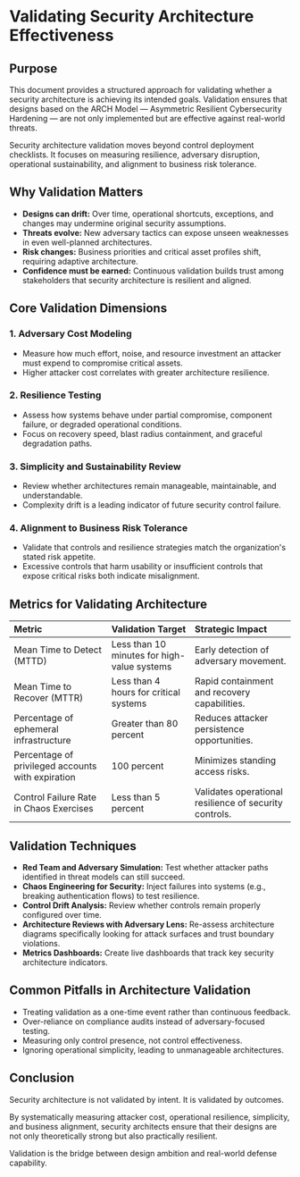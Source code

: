 # Validating Security Architecture Effectiveness

## Purpose

This document provides a structured approach for validating whether a security architecture is achieving its intended goals. Validation ensures that designs based on the ARCH Model — Asymmetric Resilient Cybersecurity Hardening — are not only implemented but are effective against real-world threats.

Security architecture validation moves beyond control deployment checklists. It focuses on measuring resilience, adversary disruption, operational sustainability, and alignment to business risk tolerance.


## Why Validation Matters

- **Designs can drift:** Over time, operational shortcuts, exceptions, and changes may undermine original security assumptions.
- **Threats evolve:** New adversary tactics can expose unseen weaknesses in even well-planned architectures.
- **Risk changes:** Business priorities and critical asset profiles shift, requiring adaptive architecture.
- **Confidence must be earned:** Continuous validation builds trust among stakeholders that security architecture is resilient and aligned.


## Core Validation Dimensions

### 1. Adversary Cost Modeling
- Measure how much effort, noise, and resource investment an attacker must expend to compromise critical assets.
- Higher attacker cost correlates with greater architecture resilience.

### 2. Resilience Testing
- Assess how systems behave under partial compromise, component failure, or degraded operational conditions.
- Focus on recovery speed, blast radius containment, and graceful degradation paths.

### 3. Simplicity and Sustainability Review
- Review whether architectures remain manageable, maintainable, and understandable.
- Complexity drift is a leading indicator of future security control failure.

### 4. Alignment to Business Risk Tolerance
- Validate that controls and resilience strategies match the organization's stated risk appetite.
- Excessive controls that harm usability or insufficient controls that expose critical risks both indicate misalignment.


## Metrics for Validating Architecture

| Metric | Validation Target | Strategic Impact |
|:------|:------------------|:-----------------|
| Mean Time to Detect (MTTD) | Less than 10 minutes for high-value systems | Early detection of adversary movement. |
| Mean Time to Recover (MTTR) | Less than 4 hours for critical systems | Rapid containment and recovery capabilities. |
| Percentage of ephemeral infrastructure | Greater than 80 percent | Reduces attacker persistence opportunities. |
| Percentage of privileged accounts with expiration | 100 percent | Minimizes standing access risks. |
| Control Failure Rate in Chaos Exercises | Less than 5 percent | Validates operational resilience of security controls. |


## Validation Techniques

- **Red Team and Adversary Simulation:** Test whether attacker paths identified in threat models can still succeed.
- **Chaos Engineering for Security:** Inject failures into systems (e.g., breaking authentication flows) to test resilience.
- **Control Drift Analysis:** Review whether controls remain properly configured over time.
- **Architecture Reviews with Adversary Lens:** Re-assess architecture diagrams specifically looking for attack surfaces and trust boundary violations.
- **Metrics Dashboards:** Create live dashboards that track key security architecture indicators.


## Common Pitfalls in Architecture Validation

- Treating validation as a one-time event rather than continuous feedback.
- Over-reliance on compliance audits instead of adversary-focused testing.
- Measuring only control presence, not control effectiveness.
- Ignoring operational simplicity, leading to unmanageable architectures.


## Conclusion

Security architecture is not validated by intent. It is validated by outcomes.

By systematically measuring attacker cost, operational resilience, simplicity, and business alignment, security architects ensure that their designs are not only theoretically strong but also practically resilient.

Validation is the bridge between design ambition and real-world defense capability.